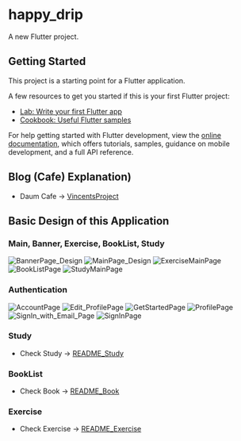 # happy_drip

A new Flutter project.

## Getting Started

This project is a starting point for a Flutter application.

A few resources to get you started if this is your first Flutter project:

- [Lab: Write your first Flutter app](https://docs.flutter.dev/get-started/codelab)
- [Cookbook: Useful Flutter samples](https://docs.flutter.dev/cookbook)

For help getting started with Flutter development, view the
[online documentation](https://docs.flutter.dev/), which offers tutorials,
samples, guidance on mobile development, and a full API reference.

## Blog (Cafe) Explanation)
- Daum Cafe -> [VincentsProject](https://cafe.daum.net/vincentarnold/siqS/25)

## Basic Design of this Application

### Main, Banner, Exercise, BookList, Study
![BannerPage_Design](https://user-images.githubusercontent.com/48337874/188268662-1daf1dc7-3b0b-41a1-ae9f-f03d4e452952.png)
![MainPage_Design](https://user-images.githubusercontent.com/48337874/188549366-654c7188-e088-4a07-bfbc-a7a8d664cbb8.png)
![ExerciseMainPage](https://user-images.githubusercontent.com/48337874/188364966-d5785afd-5c9e-4fd2-9869-ae7b63fdf890.png)
![BookListPage](https://user-images.githubusercontent.com/48337874/188531669-2fd43036-8968-4ed3-94c1-b9be9bc9ab86.png)
![StudyMainPage](https://user-images.githubusercontent.com/48337874/188549333-1bb2207c-0991-4b0b-91bb-714a681a6106.png)

### Authentication
![AccountPage](https://user-images.githubusercontent.com/48337874/188382892-ae32d7b9-7fcb-45b8-a219-94ea035d15eb.png)
![Edit_ProfilePage](https://user-images.githubusercontent.com/48337874/188382902-0608695c-0581-4f59-9438-b217aa676d66.png)
![GetStartedPage](https://user-images.githubusercontent.com/48337874/188382907-be3ee9bb-1632-4b4b-9e9e-894503f1b9cd.png)
![ProfilePage](https://user-images.githubusercontent.com/48337874/188382908-4ec7f581-f48c-40fb-a8ca-a818e147b699.png)
![SignIn_with_Email_Page](https://user-images.githubusercontent.com/48337874/188382910-7792cc49-878d-4bf1-b439-f5217c826b68.png)
![SignInPage](https://user-images.githubusercontent.com/48337874/188382912-69b1a83b-fac2-4753-bf67-b1edeb3cfa02.png)

### Study
- Check Study -> [README_Study](https://github.com/GeonwooVincentKim/Happy_Drip/blob/master/README_Study.md)

### BookList
- Check Book -> [README_Book](https://github.com/GeonwooVincentKim/Happy_Drip/blob/master/README_Book.md)

### Exercise
- Check Exercise -> [README_Exercise](https://github.com/GeonwooVincentKim/Happy_Drip/blob/master/README_Exercise.md)

